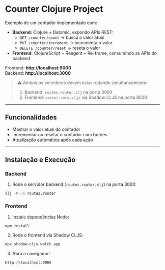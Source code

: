 # Counter Clojure Project

Exemplo de um contador implementado com:

- **Backend:** Clojure + Datomic, expondo APIs REST:
  - `GET /counter/count` → busca o valor atual
  - `PUT /counter/increment` → incrementa o valor
  - `DELETE /counter/reset` → reseta o valor
- **Frontend:** ClojureScript + Reagent + Re-frame, consumindo as APIs do backend

Frontend: **http://localhost:9000**  
Backend: **http://localhost:3000**

> ⚠️ Ambos os servidores devem estar rodando simultaneamente:
> 1. Backend: `routes.router.clj` na porta 3000
> 2. Frontend: `server.core.cljs` via Shadow CLJS na porta 9000

---

## Funcionalidades

- Mostrar o valor atual do contador  
- Incrementar ou resetar o contador com botões  
- Atualização automática após cada ação  

---

## Instalação e Execução

### Backend
1. Rode o servidor backend (`routes.router.clj`) na porta 3000:

```bash
clj -M -m routes.router
```

### Frontend
1. Instale dependências Node:

```bash
npm install
```

2. Rode o frontend via Shadow CLJS:

```bash
npx shadow-cljs watch app
```

3. Abra o navegador:

```
http://localhost:9000
